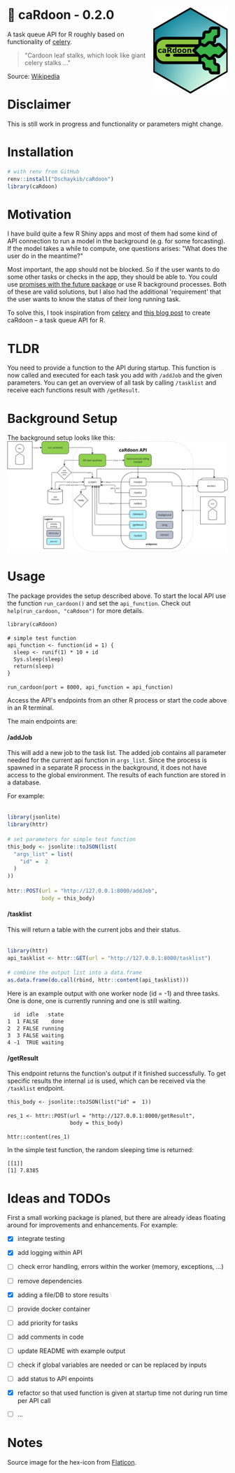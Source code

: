 # :leafy_green: caRdoon - 0.2.0 <img src="misc/cardoon.png" width=170 align="right" />

A task queue API for R roughly based on functionality of [celery](https://github.com/celery/celery).

> "Cardoon leaf stalks, which look like giant celery stalks ..."

Source: [Wikipedia](https://en.wikipedia.org/wiki/Cardoon)

# Disclaimer

This is still work in progress and functionality or parameters might change.

# Installation

``` R
# with renv from GitHub
renv::install("Dschaykib/caRdoon")
library(caRdoon)
```

# Motivation

I have build quite a few R Shiny apps and most of them had some kind of API connection to run a model in the background (e.g. for some forcasting). If the model takes a while to compute, one questions arises: "What does the user do in the meantime?"

Most important, the app should not be blocked. So if the user wants to do some other tasks or checks in the app, they should be able to. You could use [promises with the future package](https://rstudio.github.io/promises/articles/promises_06_shiny.html) or use R background processes. Both of these are valid solutions, but I also had the additional 'requirement' that the user wants to know the status of their long running task.

To solve this, I took inspiration from [celery](https://github.com/celery/celery) and [this blog post](https://www.tidyverse.org/blog/2019/09/callr-task-q/) to create caRdoon – a task queue API for R.


# TLDR

You need to provide a function to the API during startup. This function is now called and executed for each task you add with `/addJob` and the given parameters.
You can get an overview of all task by calling `/tasklist` and receive each functions result with `/getResult`.



# Background Setup

The background setup looks like this:
<img src="misc/targetsetup.png" align="center" />


# Usage

The package provides the setup described above. To start the local API use the function `run_cardoon()` and set the `api_function`. Check out `help(run_cardoon, "caRdoon")` for more details.

```
library(caRdoon)

# simple test function
api_function <- function(id = 1) {
  sleep <- runif(1) * 10 + id
  Sys.sleep(sleep)
  return(sleep)
}

run_cardoon(port = 8000, api_function = api_function)
```

Access the API's endpoints from an other R process or start the code above in an R terminal.

The main endpoints are:

#### /addJob

This will add a new job to the task list. The added job contains all parameter needed for the current api function in `args_list`. Since the process is spawned in a separate R process in the background, it does not have access to the global environment. The results of each function are stored in a database.

For example:

``` R

library(jsonlite)
library(httr)

# set parameters for simple test function
this_body <- jsonlite::toJSON(list(
  "args_list" = list(
    "id" =  2
  )
))

httr::POST(url = "http://127.0.0.1:8000/addJob",
           body = this_body)

```

#### /tasklist

This will return a table with the current jobs and their status.


``` R

library(httr)
api_tasklist <- httr::GET(url = "http://127.0.0.1:8000/tasklist")

# combine the output list into a data.frame
as.data.frame(do.call(rbind, httr::content(api_tasklist)))

```

Here is an example output with one worker node (id = -1) and three tasks. One is done, one is currently running and one is still waiting.

```
  id  idle   state
1  1 FALSE    done
2  2 FALSE running
3  3 FALSE waiting
4 -1  TRUE waiting
```


#### /getResult

This endpoint returns the function's output if it finished successfully. To get specific results the internal `id` is used, which can be received via the `/tasklist` endpoint.

```
this_body <- jsonlite::toJSON(list("id" =  1))

res_1 <- httr::POST(url = "http://127.0.0.1:8000/getResult",
                    body = this_body)

httr::content(res_1)
```

In the simple test function, the random sleeping time is returned:

```
[[1]]
[1] 7.8385
```

# Ideas and TODOs

First a small working package is planed, but there are already ideas floating around for improvements and enhancements. For example:

- [x] integrate testing
- [x] add logging within API
- [ ] check error handling, errors within the worker (memory, exceptions, ...)
- [ ] remove dependencies
- [x] adding a file/DB to store results
- [ ] provide docker container
- [ ] add priority for tasks
- [ ] add comments in code
- [ ] update README with example output
- [ ] check if global variables are needed or can be replaced by inputs
- [ ] add status to API enpoints
- [x] refactor so that used function is given at startup time not during run time per API call
- [ ] ...


# Notes

Source image for the hex-icon from [Flaticon](https://www.flaticon.com/free-icons/celery).

